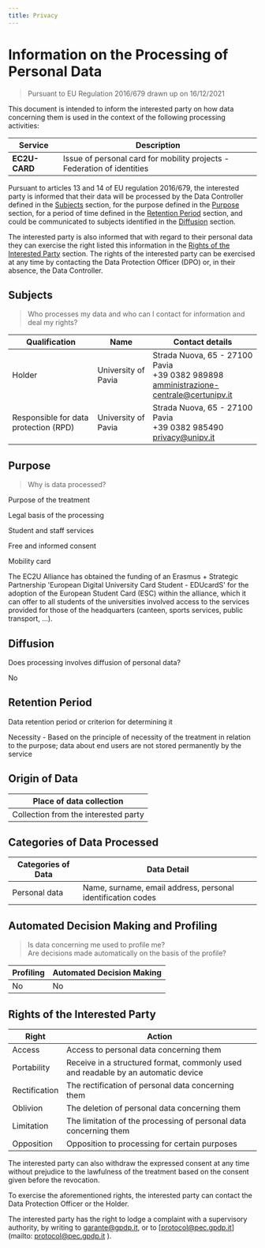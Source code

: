 ```yaml
---
title: Privacy
---
```



# Information on the Processing of Personal Data
> Pursuant to EU Regulation 2016/679 drawn up on 16/12/2021

This document is intended to inform the interested party on how data concerning them is used in the context of the following processing activities:

| Service       | Description                                                  |
| ------------- | ------------------------------------------------------------ |
| **EC2U-CARD** | Issue of personal card for mobility projects - Federation of identities |

Pursuant to articles 13 and 14 of EU regulation 2016/679, the interested party is informed that their data will be processed by the Data Controller defined in the [Subjects]({"#subjects"}) section, for the purpose defined in the [Purpose]({"#purpose"}) section, for a period of time defined in the [Retention Period]({"#retention"}) section, and could be communicated to subjects identified in the [Diffusion]({"#diffusion"}) section.

The interested party is also informed that with regard to their personal data they can exercise the right listed this information in the [Rights of the Interested Party]({"#rights"}) section. The rights of the interested party can be exercised at any time by contacting the Data Protection Officer (DPO) or, in their absence, the Data Controller.

Subjects
--------

> Who processes my data and who can I contact for information and deal my rights?

| Qualification                         | Name                | Contact details                                              |
| ------------------------------------- | ------------------- | ------------------------------------------------------------ |
| Holder                                | University of Pavia | Strada Nuova, 65 - 27100 Pavia  <br/>+39 0382 989898  <br/>[amministrazione-centrale@certunipv.it](mailto:amministrazione-centrale@certunipv.it) |
| Responsible for data protection (RPD) | University of Pavia | Strada Nuova, 65 - 27100 Pavia  <br/>+39 0382 985490  <br/>[privacy@unipv.it](mailto:privacy@unipv.it) |

Purpose
-------

> Why is data processed?



Purpose of the treatment

Legal basis of the processing

Student and staff services

Free and informed consent

Mobility card

The EC2U Alliance has obtained the funding of an Erasmus + Strategic Partnership 'European Digital University Card Student - EDUcardS' for the adoption of the European Student Card (ESC) within the alliance, which it can offer to all students of the universities involved access to the services provided for those of the headquarters (canteen, sports services, public transport, …).

Diffusion
---------

Does processing involves diffusion of personal data?

No

Retention Period
----------------

Data retention period or criterion for determining it

Necessity - Based on the principle of necessity of the treatment in relation to the purpose; data about end users are not stored permanently by the service

Origin of Data
--------------

| Place of data collection             |
| ------------------------------------ |
| Collection from the interested party |

Categories of Data Processed
----------------------------

| Categories of Data | Data Detail                                                 |
| ------------------ | ----------------------------------------------------------- |
| Personal data      | Name, surname, email address, personal identification codes |

Automated Decision Making and Profiling
---------------------------------------

> Is data concerning me used to profile me?  
> Are decisions made automatically on the basis of the profile?

| Profiling | Automated Decision Making |
| --------- | ------------------------- |
| No        | No                        |

Rights of the Interested Party
------------------------------

| Right         | Action                                                       |
| ------------- | ------------------------------------------------------------ |
| Access        | Access to personal data concerning them                      |
| Portability   | Receive in a structured format, commonly used and readable by an automatic device |
| Rectification | The rectification of personal data concerning them           |
| Oblivion      | The deletion of personal data concerning them                |
| Limitation    | The limitation of the processing of personal data concerning them |
| Opposition    | Opposition to processing for certain purposes                |

The interested party can also withdraw the expressed consent at any time without prejudice to the lawfulness of the treatment based on the consent given before the revocation.

To exercise the aforementioned rights, the interested party can contact the Data Protection Officer or the Holder.

The interested party has the right to lodge a complaint with a supervisory authority, by writing to [garante@gpdp.it](mailto:garante@gpdp.it), or to [protocol@pec.gpdp.it](mailto: protocol@pec.gpdp.it ).